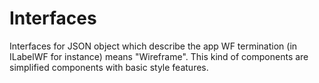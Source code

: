 # Interfaces

Interfaces for JSON object which describe the app
WF termination (in ILabelWF for instance) means "Wireframe". This kind of components are simplified components with basic style features.